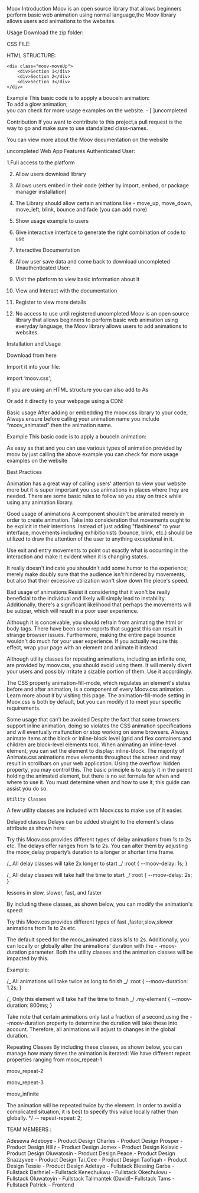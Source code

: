 Moov
Introduction
Moov is an open source library that allows beginners perform basic web animation using normal language,the Moov library allows users add animations to the websites.

Usage
Download the zip folder:

CSS FILE:

<link rel="stylesheet" href="path/moov-animate.min.css">

HTML STRUCTURE:

    <div class="moov-moveUp">
        <div>Section 1</div>
        <div>Section 2</div>
        <div>Section 3</div>
    </div>

</div>
Example
This basic code is to appply a bouceIn animation:

<div class="moov-bounceIn"></div>
To add a glow animation;

<div class="moov-glow"></div>
you can check for more usage examples on the website. - [ ]uncompleted

Contribution
If you want to contribute to this project,a pull request is the way to go and make sure to use standalized class-names.

You can view more about the Moov documentation on the website

uncompleted
Web App Features
Authenticated User:

1.Full access to the platform

2. Allow users download library
3. Allows users embed in their code (either by import, embed, or package manager installation)
4. The Library should allow certain animations like - move_up, move_down, move_left, blink, bounce and fade (you can add more)
5. Show usage example to users
6. Give interactive interface to generate the right combination of code to use
7. Interactive Documentation
8. Allow user save data and come back to download
   uncompleted
   Unauthenticated User:

9. Visit the platform to view basic information about it
10. View and Interact with the documentation
11. Register to view more details
12. No access to use until registered
    uncompleted
    Moov is an open source library that allows beginners to perform basic web animation using everyday language, the Moov library allows users to add animations to websites.

Installation and Usage

Download from here

Import it into your file:

import ‘moov.css';

If you are using an HTML structure you can also add to As

Or add it directly to your webpage using a CDN:

Basic usage After adding or embedding the moov.css library to your code, Always ensure before calling your animation name you include “moov_animated” then the animation name.

Example This basic code is to apply a bouceIn animation:

As easy as that and you can use various types of animation provided by moov by just calling the above example
you can check for more usage examples on the website

Best Practices

Animation has a great way of calling users' attention to view your website more but it is super important you use animations in places where they are needed. There are some basic rules to follow so you stay on track while using any animation library.

Good usage of animations A component shouldn't be animated merely in order to create animation. Take into consideration that movements ought to be explicit in their intentions. Instead of just adding "flashiness" to your interface, movements including exhibitionists (bounce, blink, etc.) should be utilized to draw the attention of the user to anything exceptional in it.

Use exit and entry movements to point out exactly what is occurring in the interaction and make it evident when it is changing states.

It really doesn't indicate you shouldn't add some humor to the experience; merely make doubly sure that the audience isn't hindered by movements, but also that their excessive utilization won't slow down the piece's speed.

Bad usage of animations Resist it considering that it won't be really beneficial to the individual and likely will simply lead to instability. Additionally, there's a significant likelihood that perhaps the movements will be subpar, which will result in a poor user experience.

Although it is conceivable, you should refrain from animating the html or body tags. There have been some reports that suggest this can result in strange browser issues. Furthermore, making the entire page bounce wouldn't do much for your user experience. If you actually require this effect, wrap your page with an element and animate it instead.

Although utility classes for repeating animations, including an infinite one, are provided by moov.css, you should avoid using them. It will merely divert your users and possibly irritate a sizable portion of them. Use it accordingly.

The CSS property animation-fill-mode, which regulates an element's states before and after animation, is a component of every Moov.css animation. Learn more about it by visiting this page. The animation-fill-mode setting in Moov.css is both by default, but you can modify it to meet your specific requirements.

Some usage that can’t be avoided Despite the fact that some browsers support inline animation, doing so violates the CSS animation specifications and will eventually malfunction or stop working on some browsers. Always animate items at the block or inline-block level (grid and flex containers and children are block-level elements too). When animating an inline-level element, you can set the element to display: inline-block. The majority of Animate.css animations move elements throughout the screen and may result in scrollbars on your web application. Using the overflow: hidden property, you may control this. The basic principle is to apply it in the parent holding the animated element, but there is no set formula for when and where to use it. You must determine when and how to use it; this guide can assist you do so.

    Utility Classes

A few utility classes are included with Moov.css to make use of it easier.

Delayed classes Delays can be added straight to the element's class attribute as shown here:

Try this
Moov.css provides different types of delay animations from 1s to 2s etc.
The delays offer ranges from 1s to 2s. You can alter them by adjusting the moov_delay property’s duration to a longer or shorter time frame.

/_ All delay classes will take 2x longer to start _/ :root { --moov-delay: 1s; }

/_ All delay classes will take half the time to start _/ :root { --moov-delay: 2s; }

lessons in slow, slower, fast, and faster

By including these classes, as shown below, you can modify the animation's speed:

Try this
Moov.css provides different types of fast ,faster,slow,slower animations from 1s to 2s etc.

The default speed for the moov_animated class is1s to 2s. Additionally, you can locally or globally alter the animations' duration with the - -moov-duration parameter. Both the utility classes and the animation classes will be impacted by this.

Example:

/_ All animations will take twice as long to finish _/ :root { --moov-duration: 1.2s; }

/_ Only this element will take half the time to finish _/ .my-element { --moov-duration: 800ms; }

Take note that certain animations only last a fraction of a second,using the - -moov-duration property to determine the duration will take these into account. Therefore, all animations will adjust to changes in the global duration.

Repeating Classes By including these classes, as shown below, you can manage how many times the animation is iterated: We have different repeat properties ranging from moov_repeat-1

moov_repeat-2

moov_repeat-3

moov_infinite

The animation will be repeated twice by the element. In order to avoid a complicated situation, it is best to specify this value locally rather than globally. \*/ -- repeat-repeat: 2;

TEAM MEMBERS :

Adesewa Adeboye - Product Design
Charles - Product Design
Prosper - Product Design
Hillz - Product Design
Jomex - Product Design
Kolavic - Product Design
Oluwatosin - Product Design
Peace - Product Design
Snazzyvee - Product Design
Tai_Cee - Product Design
Taofiqah - Product Design
Tessie - Product Design
Adetayo - Fullstack
Blessing Garba - Fullstack
Darhniel - Fullstack
Kenechukwu - Fullstack
Okechukwu - Fullstack
Oluwatoyin - Fullstack
Tallmantek (David)- Fullstack
Tams - Fullstack
Patrick – Frontend
